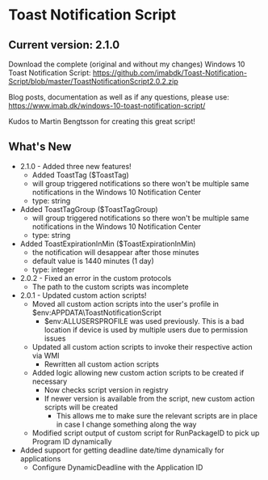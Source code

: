 # Toast Notification Script

## Current version: 2.1.0

Download the complete (original and without my changes) Windows 10 Toast Notification Script: https://github.com/imabdk/Toast-Notification-Script/blob/master/ToastNotificationScript2.0.2.zip

Blog posts, documentation as well as if any questions, please use: https://www.imab.dk/windows-10-toast-notification-script/

Kudos to Martin Bengtsson for creating this great script!

## What's New
 - 2.1.0 - Added three new features!
   - Added ToastTag ($ToastTag)
    - will group triggered notifications so there won't be multiple same notifications in the Windows 10 Notification Center
    - type: string
  - Added ToastTagGroup ($ToastTagGroup)
    - will group triggered notifications so there won't be multiple same notifications in the Windows 10 Notification Center
    - type: string
  - Added ToastExpirationInMin ($ToastExpirationInMin)
    - the notification will desappear after those minutes
    - default value is 1440 minutes (1 day)
    - type: integer
 - 2.0.2 - Fixed an error in the custom protocols
   - The path to the custom scripts was incomplete
- 2.0.1 - Updated custom action scripts!
  - Moved all custom action scripts into the user's profile in $env:APPDATA\ToastNotificationScript
    - $env:ALLUSERSPROFILE was used previously. This is a bad location if device is used by multiple users due to permission issues
  - Updated all custom action scripts to invoke their respective action via WMI
    - Rewritten all custom action scripts
  - Added logic allowing new custom action scripts to be created if necessary
    - Now checks script version in registry
    - If newer version is available from the script, new custom action scripts will be created
      - This allows me to make sure the relevant scripts are in place in case I change something along the way
  - Modified script output of custom script for RunPackageID to pick up Program ID dynamically
- Added support for getting deadline date/time dynamically for applications     
  - Configure DynamicDeadline with the Application ID

